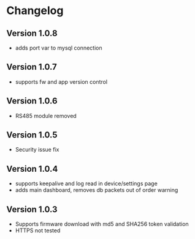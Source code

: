 # Changelog

## Version 1.0.8
  - adds port var to mysql connection
  
## Version 1.0.7
  - supports fw and app version control

## Version 1.0.6
 - RS485 module removed

## Version 1.0.5
  - Security issue fix

## Version 1.0.4
  - supports keepalive and log read in device/settings page
  - adds main dashboard, removes db packets out of order warning

## Version 1.0.3
  - Supports firmware download with md5 and SHA256 token validation
  - HTTPS not tested
